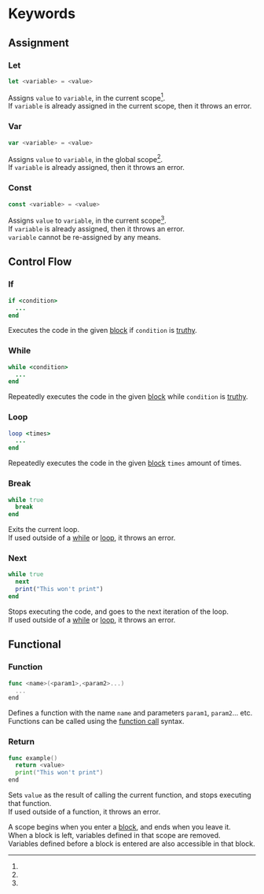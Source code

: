 # Keywords

## Assignment
### Let
```js
let <variable> = <value>
```
Assigns `value` to `variable`, in the current scope[^1].  
If `variable` is already assigned in the current scope, then it throws an error.

### Var
```js
var <variable> = <value>
```
Assigns `value` to `variable`, in the global scope[^1].  
If `variable` is already assigned, then it throws an error.

### Const
```js
const <variable> = <value>
```
Assigns `value` to `variable`, in the current scope[^1].  
If `variable` is already assigned, then it throws an error.  
`variable` cannot be re-assigned by any means.

## Control Flow
### If
```ruby
if <condition>
  ...
end
```
Executes the code in the given [block](syntax.md#blocks) if `condition` is [truthy](glossary.md#truthiness).

### While
```ruby
while <condition>
  ...
end
```
Repeatedly executes the code in the given [block](syntax.md#blocks) while `condition` is [truthy](glossary.md#truthiness).

### Loop
```ruby
loop <times>
  ...
end
```
Repeatedly executes the code in the given [block](syntax.md#blocks) `times` amount of times.

### Break
```ruby
while true
  break
end
```
Exits the current loop.  
If used outside of a [while](#while) or [loop](#loop), it throws an error.

### Next
```ruby
while true
  next
  print("This won't print")
end
```
Stops executing the code, and goes to the next iteration of the loop.  
If used outside of a [while](#while) or [loop](#loop), it throws an error.

## Functional
### Function
```go
func <name>(<param1>,<param2>...)
  ...
end
```
Defines a function with the name `name` and parameters `param1`, `param2`... etc.  
Functions can be called using the [function call](syntax.md#functions) syntax.

### Return
```go
func example()
  return <value>
  print("This won't print")
end
```
Sets `value` as the result of calling the current function, and stops executing that function.  
If used outside of a function, it throws an error.

[^1]:
A scope begins when you enter a [block](syntax.md#blocks), and ends when you leave it.  
When a block is left, variables defined in that scope are removed.  
Variables defined before a block is entered are also accessible in that block.
